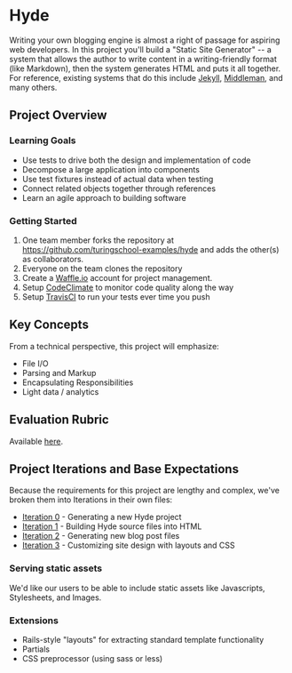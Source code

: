 # Hyde

Writing your own blogging engine is almost a right of passage for aspiring web developers. In this project you'll build a "Static Site Generator" -- a system that allows the author to write content in a writing-friendly format (like Markdown), then the system generates HTML and puts it all together. For reference, existing systems that do this include [Jekyll](https://jekyllrb.com/), [Middleman](https://middlemanapp.com/), and many others.

## Project Overview

### Learning Goals

* Use tests to drive both the design and implementation of code
* Decompose a large application into components
* Use test fixtures instead of actual data when testing
* Connect related objects together through references
* Learn an agile approach to building software

### Getting Started

1. One team member forks the repository at https://github.com/turingschool-examples/hyde and adds the other(s) as collaborators.
2. Everyone on the team clones the repository
3. Create a [Waffle.io](http://waffle.io) account for project management.
4. Setup [CodeClimate](https://codeclimate.com/) to monitor code quality along the way
5. Setup [TravisCI](https://travis-ci.org/) to run your tests ever time you push

## Key Concepts

From a technical perspective, this project will emphasize:

* File I/O
* Parsing and Markup
* Encapsulating Responsibilities
* Light data / analytics

## Evaluation Rubric

Available [here](rubric.markdown).

## Project Iterations and Base Expectations

Because the requirements for this project are lengthy and complex, we've broken
them into Iterations in their own files:

* [Iteration 0](iteration_0.markdown) - Generating a new Hyde project
* [Iteration 1](iteration_1.markdown) - Building Hyde source files into HTML
* [Iteration 2](iteration_2.markdown) - Generating new blog post files
* [Iteration 3](iteration_3.markdown) - Customizing site design with layouts and CSS

### Serving static assets

We'd like our users to be able to include static assets like Javascripts, Stylesheets, and Images.

### Extensions

* Rails-style "layouts" for extracting standard template functionality
* Partials
* CSS preprocessor (using sass or less)

